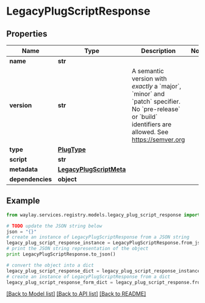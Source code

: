 # LegacyPlugScriptResponse


## Properties

Name | Type | Description | Notes
------------ | ------------- | ------------- | -------------
**name** | **str** |  | 
**version** | **str** | A semantic version with _exactly_ a &#x60;major&#x60;, &#x60;minor&#x60; and &#x60;patch&#x60; specifier. No &#x60;pre-release&#x60; or &#x60;build&#x60; identifiers are allowed. See https://semver.org | 
**type** | [**PlugType**](PlugType.md) |  | 
**script** | **str** |  | 
**metadata** | [**LegacyPlugScriptMeta**](LegacyPlugScriptMeta.md) |  | 
**dependencies** | **object** |  | 

## Example

```python
from waylay.services.registry.models.legacy_plug_script_response import LegacyPlugScriptResponse

# TODO update the JSON string below
json = "{}"
# create an instance of LegacyPlugScriptResponse from a JSON string
legacy_plug_script_response_instance = LegacyPlugScriptResponse.from_json(json)
# print the JSON string representation of the object
print LegacyPlugScriptResponse.to_json()

# convert the object into a dict
legacy_plug_script_response_dict = legacy_plug_script_response_instance.to_dict()
# create an instance of LegacyPlugScriptResponse from a dict
legacy_plug_script_response_form_dict = legacy_plug_script_response.from_dict(legacy_plug_script_response_dict)
```
[[Back to Model list]](../README.md#documentation-for-models) [[Back to API list]](../README.md#documentation-for-api-endpoints) [[Back to README]](../README.md)


